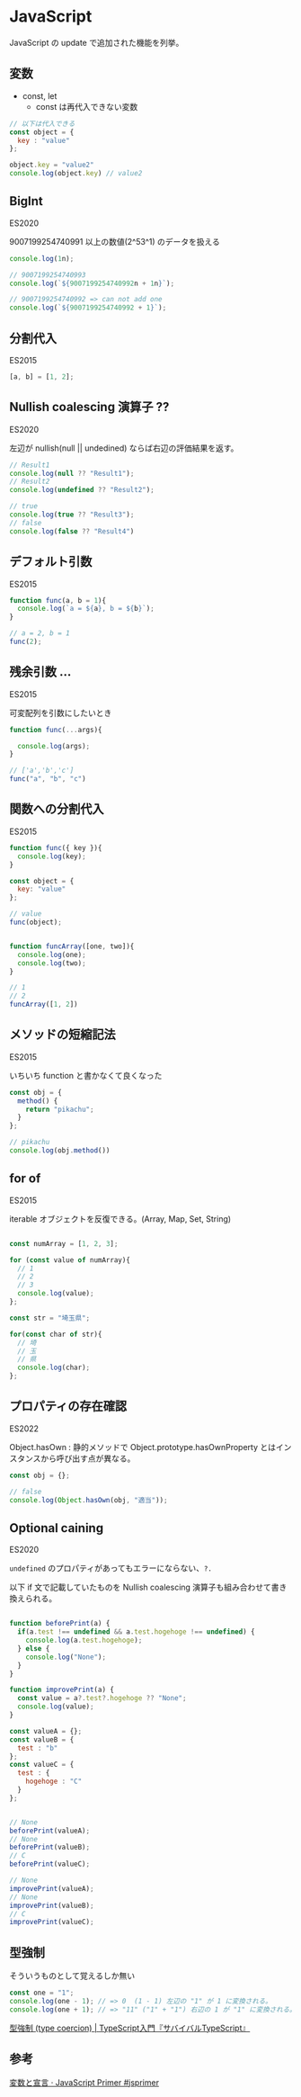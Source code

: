 # JavaScript

JavaScript の update で追加された機能を列挙。

## 変数

- const, let
  - const は再代入できない変数

```js
// 以下は代入できる
const object = {
  key : "value"
};

object.key = "value2"
console.log(object.key) // value2
```

## BigInt

ES2020

9007199254740991 以上の数値(2^53^1) のデータを扱える

```js
console.log(1n);

// 9007199254740993
console.log(`${9007199254740992n + 1n}`);

// 9007199254740992 => can not add one
console.log(`${9007199254740992 + 1}`);
```

## 分割代入

ES2015

```js
[a, b] = [1, 2];
```

## Nullish coalescing 演算子 ??

ES2020

左辺が nullish(null || undedined) ならば右辺の評価結果を返す。

```js
// Result1
console.log(null ?? "Result1");
// Result2
console.log(undefined ?? "Result2");

// true
console.log(true ?? "Result3");
// false
console.log(false ?? "Result4")
```

## デフォルト引数

ES2015

```js
function func(a, b = 1){
  console.log(`a = ${a}, b = ${b}`);
}

// a = 2, b = 1
func(2);
```

## 残余引数 ...

ES2015

可変配列を引数にしたいとき

```js
function func(...args){

  console.log(args);
}

// ['a','b','c']
func("a", "b", "c")
```


## 関数への分割代入

ES2015

```js
function func({ key }){
  console.log(key);
}

const object = {
  key: "value"
};

// value
func(object);


function funcArray([one, two]){
  console.log(one);
  console.log(two);
}

// 1
// 2
funcArray([1, 2])
```

## メソッドの短縮記法

ES2015

いちいち function と書かなくて良くなった

```js
const obj = {
  method() {
    return "pikachu";
  }
};

// pikachu
console.log(obj.method())
```

## for of

ES2015

iterable オブジェクトを反復できる。(Array, Map, Set, String)

```js

const numArray = [1, 2, 3];

for (const value of numArray){
  // 1
  // 2
  // 3
  console.log(value);
};

const str = "埼玉県";

for(const char of str){
  // 埼
  // 玉
  // 県
  console.log(char);
};
```

## プロパティの存在確認


ES2022

Object.hasOwn : 静的メソッドで Object.prototype.hasOwnProperty とはインスタンスから呼び出す点が異なる。


```js
const obj = {};

// false
console.log(Object.hasOwn(obj, "適当"));
```

## Optional caining

ES2020

`undefined` のプロパティがあってもエラーにならない、`?.`

以下 if 文で記載していたものを Nullish coalescing 演算子も組み合わせて書き換えられる。

```js

function beforePrint(a) {
  if(a.test !== undefined && a.test.hogehoge !== undefined) {
    console.log(a.test.hogehoge);
  } else {
    console.log("None");
  }
}

function improvePrint(a) {
  const value = a?.test?.hogehoge ?? "None";
  console.log(value);
}

const valueA = {};
const valueB = {
  test : "b"
};
const valueC = {
  test : {
    hogehoge : "C"
  }
};


// None
beforePrint(valueA);
// None
beforePrint(valueB);
// C
beforePrint(valueC);

// None
improvePrint(valueA);
// None
improvePrint(valueB);
// C
improvePrint(valueC);
```

## 型強制

そういうものとして覚えるしか無い

```javascript
const one = "1";
console.log(one - 1); // => 0  (1 - 1) 左辺の "1" が 1 に変換される。
console.log(one + 1); // => "11" ("1" + "1") 右辺の 1 が "1" に変換される。
```

[型強制 (type coercion) | TypeScript入門『サバイバルTypeScript』](https://typescriptbook.jp/reference/values-types-variables/type-coercion)

## 参考

[変数と宣言 · JavaScript Primer #jsprimer](https://jsprimer.net/basic/variables/)
